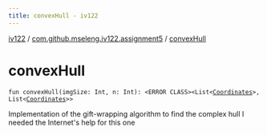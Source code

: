 ```yaml
---
title: convexHull - iv122
---
```


[iv122](../index.md) / [com.github.mseleng.iv122.assignment5](index.md) / [convexHull](.)

# convexHull

`fun convexHull(imgSize: Int, n: Int): <ERROR CLASS><List<`[`Coordinates`](../com.github.mseleng.iv122.util/-coordinates/index.md)`>, List<`[`Coordinates`](../com.github.mseleng.iv122.util/-coordinates/index.md)`>>`

Implementation of the gift-wrapping algorithm to find the complex hull
I needed the Internet's help for this one

